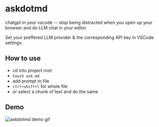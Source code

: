# askdotmd
 chatgpt in your vscode -- stop being distracted when you open up your browser and do LLM chat in your editor

Set your preffered LLM provider & the corresponding API key in VSCode settings.

## How to use
- cd into project root
- `touch ask.md`
- add prompt to file
- `ctrl+shift+l` for whole file
- or select a chunk of text and do the same

## Demo
![askdotmd demo gif](./askdotmd.gif)